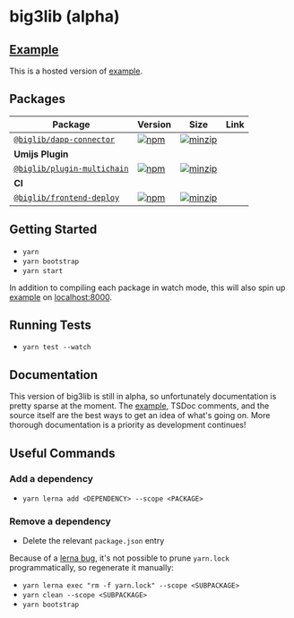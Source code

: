 # big3lib (alpha)

## [Example](https://github.com/bigs-3/big3lib/tree/main/example)

This is a hosted version of [example](./example).

## Packages

| Package                                             | Version                                                                                                                   | Size                                                                                                                                         | Link |
| --------------------------------------------------- | ------------------------------------------------------------------------------------------------------------------------- | -------------------------------------------------------------------------------------------------------------------------------------------- | ---- |
| [`@biglib/dapp-connector`](packages/dapp-connector) | [![npm](https://img.shields.io/npm/v/@web3-react/types/beta.svg)](https://www.npmjs.com/package/@web3-react/types/v/beta) | [![minzip](https://img.shields.io/bundlephobia/minzip/@web3-react/types/beta.svg)](https://bundlephobia.com/result?p=@web3-react/types@beta) |      |
| **Umijs Plugin**                                    |
| [`@biglib/plugin-multichain`](packages/plugin-multichain)     | [![npm](https://img.shields.io/npm/v/@web3-react/store/beta.svg)](https://www.npmjs.com/package/@web3-react/store/v/beta) | [![minzip](https://img.shields.io/bundlephobia/minzip/@web3-react/store/beta.svg)](https://bundlephobia.com/result?p=@web3-react/store@beta) |      |
| **CI**                                              |                                                                                                                           |                                                                                                                                              |      |
| [`@biglib/frontend-deploy`](packages/frontend-deploy)         | [![npm](https://img.shields.io/npm/v/@web3-react/frame/beta.svg)](https://www.npmjs.com/package/@web3-react/frame/v/beta) | [![minzip](https://img.shields.io/bundlephobia/minzip/@web3-react/frame/beta.svg)](https://bundlephobia.com/result?p=@web3-react/frame@beta) |      |

## Getting Started

- `yarn`
- `yarn bootstrap`
- `yarn start`

In addition to compiling each package in watch mode, this will also spin up [example](./example) on [localhost:8000](http://localhost:8000/).

## Running Tests

- `yarn test --watch`

## Documentation

This version of big3lib is still in alpha, so unfortunately documentation is pretty sparse at the moment. The [example](./example), TSDoc comments, and the source itself are the best ways to get an idea of what's going on. More thorough documentation is a priority as development continues!

## Useful Commands

### Add a dependency

- `yarn lerna add <DEPENDENCY> --scope <PACKAGE>`

### Remove a dependency

- Delete the relevant `package.json` entry

Because of a [lerna bug](https://github.com/lerna/lerna/issues/1883), it's not possible to prune `yarn.lock` programmatically, so regenerate it manually:

- `yarn lerna exec "rm -f yarn.lock" --scope <SUBPACKAGE>`
- `yarn clean --scope <SUBPACKAGE>`
- `yarn bootstrap`
